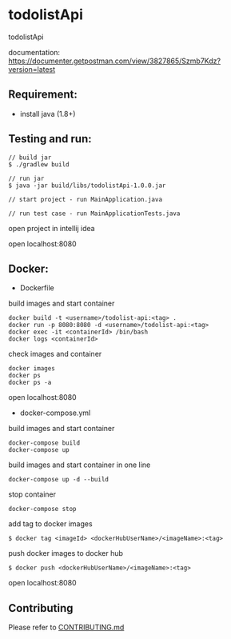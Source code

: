 # todolistApi

todolistApi

documentation: https://documenter.getpostman.com/view/3827865/Szmb7Kdz?version=latest

## Requirement:

 - install java (1.8+)

## Testing and run:

```
// build jar
$ ./gradlew build

// run jar
$ java -jar build/libs/todolistApi-1.0.0.jar

// start project - run MainApplication.java

// run test case - run MainApplicationTests.java
```

open project in intellij idea

open localhost:8080

## Docker:

- Dockerfile

build images and start container
```
docker build -t <username>/todolist-api:<tag> .
docker run -p 8080:8080 -d <username>/todolist-api:<tag>
docker exec -it <containerId> /bin/bash
docker logs <containerId>
```

check images and container
```
docker images
docker ps
docker ps -a
```

open localhost:8080

- docker-compose.yml

build images and start container
```
docker-compose build
docker-compose up
```

build images and start container in one line
```
docker-compose up -d --build
```

stop container
```
docker-compose stop
```

add tag to docker images
```
$ docker tag <imageId> <dockerHubUserName>/<imageName>:<tag>
```

push docker images to docker hub
```
$ docker push <dockerHubUserName>/<imageName>:<tag>
```

open localhost:8080

## Contributing

Please refer to [CONTRIBUTING.md](https://github.com/yeukfei02/todolistApi/blob/master/CONTRIBUTING.md)